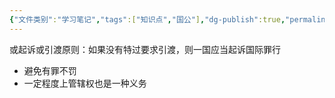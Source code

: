 ```yaml
---
{"文件类别":"学习笔记","tags":["知识点","国公"],"dg-publish":true,"permalink":"/学习笔记studyup/国际公法/或起诉或引渡原则/","dgPassFrontmatter":true,"created":"2024-10-22T10:19:16.213+08:00","updated":"2024-10-25T12:13:18.883+08:00"}
---
```


或起诉或引渡原则：如果没有特过要求引渡，则一国应当起诉国际罪行
- 避免有罪不罚
- 一定程度上管辖权也是一种义务